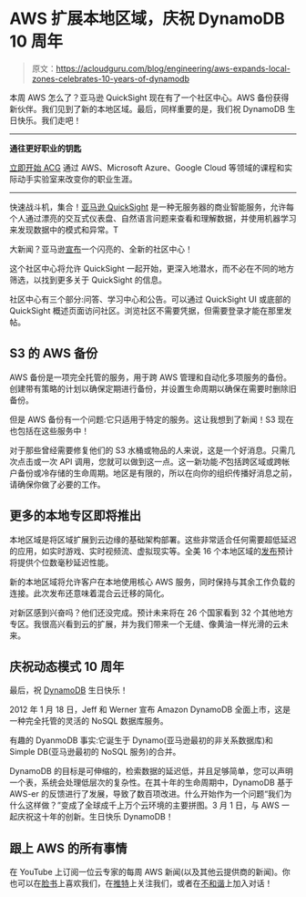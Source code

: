 # AWS 扩展本地区域，庆祝 DynamoDB  10 周年

> 原文：<https://acloudguru.com/blog/engineering/aws-expands-local-zones-celebrates-10-years-of-dynamodb>

本周 AWS 怎么了？亚马逊 QuickSight 现在有了一个社区中心。AWS 备份获得新伙伴。我们见到了新的本地区域。最后，同样重要的是，我们祝 DynamoDB 生日快乐。我们走吧！

* * *

**通往更好职业的钥匙**

[立即开始 ACG](https://acloudguru.com/pricing) 通过 AWS、Microsoft Azure、Google Cloud 等领域的课程和实际动手实验室来改变你的职业生涯。

* * *

快速战斗机，集合！[亚马逊 QuickSight](https://acloudguru.com/blog/engineering/amazon-quicksight-how-to-put-eyes-on-your-data-with-this-aws-bi-tool) 是一种无服务器的商业智能服务，允许每个人通过漂亮的交互式仪表盘、自然语言问题来查看和理解数据，并使用机器学习来发现数据中的模式和异常。T

大新闻？亚马逊[宣布](https://aws.amazon.com/about-aws/whats-new/2022/02/amazon-quicksight-community-hub/)一个闪亮的、全新的社区中心！

这个社区中心将允许 QuickSight 一起开始，更深入地潜水，而不必在不同的地方筛选，以找到更多关于 QuickSight 的信息。

社区中心有三个部分:问答、学习中心和公告。可以通过 QuickSight UI 或底部的 QuickSight 概述页面访问社区。浏览社区不需要凭据，但需要登录才能在那里发帖。

## S3 的 AWS 备份

AWS 备份是一项完全托管的服务，用于跨 AWS 管理和自动化多项服务的备份。创建带有策略的计划以确保定期进行备份，并设置生命周期以确保在需要时删除旧备份。

但是 AWS 备份有一个问题:它只适用于特定的服务。这让我想到了新闻！S3 现在也包括在这些服务中！

对于那些曾经需要修复他们的 S3 水桶或物品的人来说，这是一个好消息。只需几次点击或一次 API 调用，您就可以做到这一点。这一新功能*不*包括跨区域或跨帐户备份或冷存储的生命周期。地区是有限的，所以在向你的组织传播好消息之前，请确保你做了必要的工作。

## 更多的本地专区即将推出

本地区域是将区域扩展到云边缘的基础架构部署。这些非常适合任何需要超低延迟的应用，如实时游戏、实时视频流、虚拟现实等。全美 16 个本地区域的[发布](https://press.aboutamazon.com/news-releases/news-release-details/aws-announces-global-expansion-aws-local-zones)预计将提供个位数毫秒延迟性能。

新的本地区域将允许客户在本地使用核心 AWS 服务，同时保持与其余工作负载的连接。此次发布还意味着混合云迁移的简化。

对新区感到兴奋吗？他们还没完成。预计未来将在 26 个国家看到 32 个其他地方专区。我很高兴看到云的扩展，并为我们带来一个无缝、像黄油一样光滑的云未来。

## 庆祝动态模式 10 周年

最后，祝 [DynamoDB](https://acloudguru.com/course/amazon-dynamodb-deep-dive) 生日快乐！

2012 年 1 月 18 日，Jeff 和 Werner 宣布 Amazon DynamoDB 全面上市，这是一种完全托管的灵活的 NoSQL 数据库服务。

有趣的 DyanmoDB 事实:它诞生于 Dynamo(亚马逊最初的非关系数据库)和 Simple DB(亚马逊最初的 NoSQL 服务)的合并。

DynamoDB 的目标是可伸缩的，检索数据的延迟低，并且足够简单，您可以声明一个表，系统会处理低层次的复杂性。在其十年的生命周期中，DynamoDB 基于 AWS-er 的反馈进行了发展，导致了数百项改进。什么开始作为一个问题“我们为什么这样做？”变成了全球成千上万个云环境的主要拼图。3 月 1 日，与 AWS 一起庆祝这十年的创新。生日快乐 DynamoDB！

## 跟上 AWS 的所有事情

在 YouTube 上订阅一位云专家的每周 AWS 新闻(以及其他云提供商的新闻)。你也可以在[脸书](https://www.facebook.com/acloudguru)上喜欢我们，在[推特](https://twitter.com/acloudguru)上关注我们，或者在[不和谐](http://discord.gg/acloudguru)上加入对话！